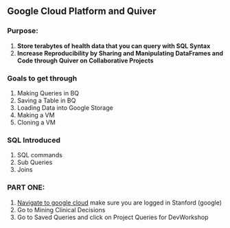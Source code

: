 ## Google Cloud Platform and Quiver 

### Purpose: 

 1. **Store terabytes of health data that you can query with SQL Syntax**  
 2. **Increase Reproducibility by Sharing and Manipulating DataFrames and Code through Quiver on Collaborative Projects** 


### Goals to get through 
 
1. Making Queries in BQ  
2. Saving a Table in BQ 
3. Loading Data into Google Storage 
4. Making a VM 
5. Cloning a VM 

### SQL Introduced 
1. SQL commands 
2. Sub Queries
3. Joins 


### PART ONE: 
1. [Navigate to google cloud](https://console.cloud.google.com/) make sure you are logged in Stanford (google)
2. Go to Mining Clinical Decisions 
3. Go to Saved Queries and click on Project Queries for DevWorkshop 

